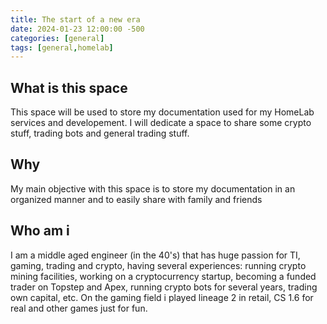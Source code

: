 ```yaml
---
title: The start of a new era 
date: 2024-01-23 12:00:00 -500 
categories: [general]
tags: [general,homelab]
---
```


## What is this space
This space will be used to store my documentation used for my HomeLab services and developement. I will dedicate a space to share some crypto stuff, trading bots and general trading stuff.

## Why
My main objective with this space is to store my documentation in an organized manner and to easily share with family and friends

## Who am i
I am a middle aged engineer (in the 40's) that has huge passion for TI, gaming, trading and crypto, having several experiences: running crypto mining facilities, working on a cryptocurrency startup, becoming a funded trader on Topstep and Apex, running crypto bots for several years, trading own capital, etc. On the gaming field i played lineage 2 in retail, CS 1.6 for real and other games just for fun.